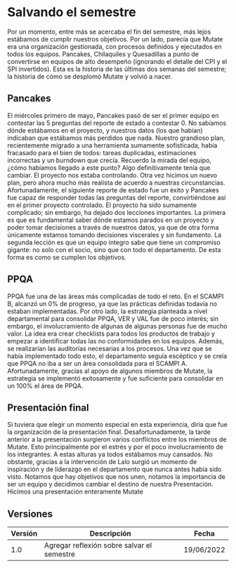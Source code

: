 # Salvando el semestre

Por un momento, entre más se acercaba el fin del semestre, más lejos estábamos de cumplir nuestros objetivos. Por un lado, parecía que Mutate era una organización gestionada, con procesos definidos y ejecutados en todos los equipos. Pancakes, Chilaquiles y Quesadillas a punto de convertirse en equipos de alto desempeño (ignorando el detalle del CPI y el SPI invertidos). Esta es la historia de las últimas dos semanas del semestre; la historia de cómo se desplomó Mutate y volvió a nacer.

## Pancakes

El miércoles primero de mayo, Pancakes pasó de ser el primer equipo en contestar las 5 preguntas del reporte de estado a contestar 0. No sabíamos dónde estábamos en el proyecto, y nuestros datos (los que habían) indicaban que estábamos más perdidos que nada. Nuestro grandioso plan, recientemente migrado a una herramienta sumamente sofisticada, había fracasado para el bien de todos: tareas duplicadas, estimaciones incorrectas y un burndown que crecía. Recuerdo la mirada del equipo, ¿cómo habíamos llegado a este punto? Algo definitivamente tenía que cambiar. El proyecto nos estaba controlando. Otra vez hicimos un nuevo plan, pero ahora mucho más realista de acuerdo a nuestras circunstancias. Afortunadamente, el siguiente reporte de estado fue un éxito y Pancakes fue capaz de responder todas las preguntas del reporte, convirtiéndose así en el primer proyecto controlado.  El proyecto ha sido sumamente complicado; sin embargo, ha dejado dos lecciones importantes. La primera es que es fundamental saber dónde estamos parados en un proyecto y poder tomar decisiones a través de nuestros datos, ya que de otra forma únicamente estamos tomando decisiones viscerales y sin fundamento. La segunda lección es que un equipo íntegro sabe que tiene un compromiso gigante: no solo con el socio, sino que con todo el departamento. De esta forma es como se cumplen los objetivos.

## PPQA

PPQA fue una de las áreas más complicadas de todo el reto. En el SCAMPI B, alcanzó un 0% de progreso, ya que las prácticas definidas todavía no estaban implementadas. Por otro lado, la estrategia planteada a nivel departamental para consolidar PPQA, VER y VAL fue de poco interés; sin embargo, el involucramiento de algunas de algunas personas fue de mucho valor. La idea era crear checklists para todos los productos de trabajo y empezar a identificar todas las no conformidades en los equipos. Además, se realizarían las auditorías necesarias a los procesos. Una vez que se había implementado todo esto, el departamento seguía escéptico y se creía que PPQA no iba a ser un área consolidada para el SCAMPI A. Afortunadamente, gracias al apoyo de algunos miembros de Mutate, la estrategia se implementó exitosamente y fue suficiente para consolidar en un 100% el área de PPQA.

## Presentación final

Si tuviera que elegir un momento especial en esta experiencia, diría que fue la organización de la presentación final. Desafortunadamente, la tarde anterior a la presentación surgieron varios conflictos entre los miembros de Mutate. Esto principalmente por el estrés y por el poco involucramiento de los integrantes. A estas alturas ya todos estábamos muy cansados. No obstante, gracias a la intervención de Lalo surgió un momento de inspiración y de liderazgo en el departamento que nunca antes había sido visto. Notamos que hay objetivos que nos unen, notamos la importancia de ser un equipo y decidimos cambiar el destino de nuestra Presentación. Hicimos una presentación enteramente Mutate

## Versiones

| Versión | Descripción                                            | Fecha      |
| ------- | ------------------------------------------------------ | ---------- |
| 1.0     | Agregar reflexión sobre salvar el semestre | 19/06/2022 |